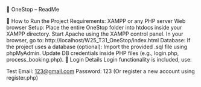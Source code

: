📄 OneStop – ReadMe

🔧 How to Run the Project
Requirements:
XAMPP or any PHP server
Web browser
Setup:
Place the entire OneStop folder into htdocs inside your XAMPP directory.
Start Apache using the XAMPP control panel.
In your browser, go to:
http://localhost/W25_T31_OneStop/index.html
Database:
If the project uses a database (optional):
Import the provided .sql file using phpMyAdmin.
Update DB credentials inside PHP files (e.g., login.php, process_booking.php).
🔐 Login Details
Login functionality is included, use:

Test Email: 123@gmail.com
Password: 123
(Or register a new account using register.php)
